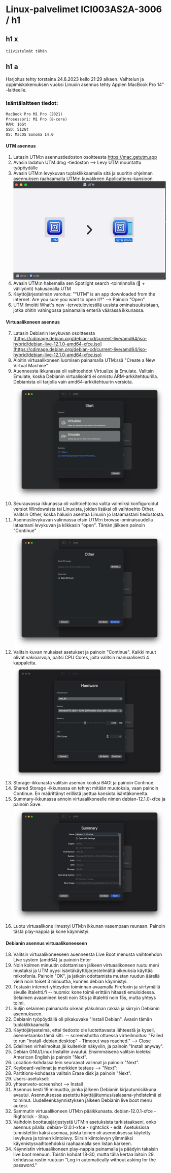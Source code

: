 # Linux-palvelimet ICI003AS2A-3006 / h1

## h1 x
    tiivistelmät tähän

## h1 a

Harjoitus tehty torstaina 24.8.2023 kello 21:29 alkaen. Vaihtelun ja oppimiskokemuksen vuoksi Linuxin asennus tehty Applen MacBook Pro 14" -laitteelle. 

### Isäntälaitteen tiedot:
    MacBook Pro M1 Pro (2021)
    Prosessori: M1 Pro (8-core)
    RAM: 16Gt
    SSD: 512Gt
    OS: MacOS Sonoma 14.0
  
#### UTM asennus
1. Latasin UTM:n asennustiedoston osoitteesta [https://mac.getutm.app ](https://github.com/utmapp/UTM/releases/latest/download/UTM.dmg)
2. Avasin ladatun UTM.dmg -tiedoston
   --> Levy UTM mountattu työpöydälle
3. Avasin UTM:n levykuvan tuplaklikkaamalla sitä ja suoritin ohjelman asennuksen raahaamalla UTM:n kuvakkeen Applications-kansioon
![Add file: asennus](utm_asennus.png)
4. Avasin UTM:n hakemalla sen Spotlight search -toiminnolla ( + välilyönti) hakusanalla UTM
5. Käyttöjärjestelmän varoitus: "“UTM” is an app downloaded from the internet. Are you sure you want to open it?"
   --> Painoin "Open"
6. UTM ilmoitti What's new -tervetuloviestillä uusista ominaisuuksistaan, jotka ohitin vahingossa painamalla enteriä väärässä ikkunassa.

#### Virtuaalikoneen asennus
7. Latasin Debianin levykuvan osoitteesta [https://cdimage.debian.org/debian-cd/current-live/amd64/iso-hybrid/debian-live-12.1.0-amd64-xfce.iso](https://cdimage.debian.org/debian-cd/current-live/amd64/iso-hybrid/debian-live-12.1.0-amd64-xfce.iso)
8. Aloitin virtuaalikoneen luomisen painamalla UTM:ssä "Create a New Virtual Machine"
9. Auenneesta ikkunassa oli vaihtoehdot Virtualize ja Emulate. Valitsin Emulate, koska Debianin virtualisointi ei onnistu ARM-arkkitehtuurilla. Debianista oli tarjolla vain amd64-arkkitehtuurin versiota.
![Add file: UTM Start -ikkuna](utm_start.png)
10. Seuraavassa ikkunassa oli vaihtoehtoina valita valmiiksi konfiguroidut versiot Windowsista tai Linuxista, joiden lisäksi oli vaihtoehto Other. Valitsin Other, koska halusin asentaa Linuxin jo lataamastani tiedostosta.
11. Asennuslevykuvan valinnassa etsin UTM:n browse-ominaisuudella lataamani levykuvan ja klikkasin "open". Tämän jälkeen painoin "Continue"
![Add file: UTM Other -valinnat](utm_boot.png)
13. Valitsin kuvan mukaiset asetukset ja painoin "Continue". Kaikki muut olivat vakioarvoja, paitsi CPU Cores, joita valitsin manuaalisesti 4 kappaletta.
![Add file: UTM Hardware -valinnat](utm_hw.png)
14. Storage-ikkunasta valitsin aseman kooksi 64Gt ja painoin Continue.
15. Shared Storage -ikkunassa en tehnyt mitään muutoksia, vaan painoin Continue. En määrittänyt erillistä jaettua kansiota isäntäkoneelta.
16. Summary-ikkunassa annoin virtuaalikoneelle nimen debian-12.1.0-xfce ja painoin Save.
![Add file: UTM Summary](utm_summary.png)
17. Luotu virtuaalikone ilmestyi UTM:n ikkunan vasempaan reunaan. Painoin tästä play-nappia ja kone käynnistyi.

#### Debianin asennus virtuaalikoneeseen
18. Valitsin virtuaalikoneeseen auenneesta Live Boot menusta vaihtoehdon Live system (amd64) ja painoin Enter
    <screenshot>
19. Noin kolmen minuutin odottamisen jälkeen virtuaalikoneen ruutu meni mustaksi ja UTM pyysi isäntäkäyttöjärjestelmältä oikeuksia käyttää mikrofonia. Painoin "OK", ja jatkoin odottamista mustan ruudun äärellä vielä noin toiset 3 minuuttia, kunnes debian käynnistyi.
20. Testasin internet-yhteyden toiminnan avaamalla Firefoxin ja siirtymällä sivulle iltalehti.fi
    -- huomio: kone toimii erittäin hitaasti emuloidessa. Selaimen avaaminen kesti noin 30s ja iltalehti noin 15s, mutta yhteys toimi.
21. Suljin selaimen painamalla oikean yläkulman raksia ja siirryin Debianin asennukseen.
22. Debianin työpöydällä oli pikakuvake "Install Debian". Avasin tämän tuplaklikkaamalla.
23. Käyttöjärjestelmä, ettei tiedosto ole luotettavasta lähteestä ja kyseli, asennetaanko tämä silti.
    -- screenshottia ottaessa virheilmoitus: "Failed to run "install-debian.desktop" - Timeout was reached." --> Close
24. Edellinen virheilmoitus jäi kuitenkin näkyviin, ja painoin "Install anyway".
25. Debian GNU/Linux Installer avautui. Ensimmäisenä valitsin kieleksi American English ja painoin "Next".
26. Location-kohdassa tein seuraavat valinnat ja painoin "Next".
    <screenshot>
27. Keyboard-valinnat ja merkkien testaus --> "Next":
    <screenshot>
28. Partitions-kohdassa valitsin Erase disk ja painoin "Next".
29. Users-asetukset:
    <screenshot>
30. yhteenveto-screenshot --> Install
31. Asennus kesti 19 minuuttia, jonka jälkeen Debianin kirjautumisikkuna avautui. Asennuksessa asetettu käyttäjätunnus/salasana-yhdistelmä ei toiminut. Uudelleenkäynnistyksen jälkeen Debianin live boot menu aukesi.
32. Sammutin virtuaalikoneen UTM:n pääikkunasta. debian-12.0.1-xfce - Rightclick - Stop.
33. Vaihdoin boottausjärjestystä UTM:n asetuksista tarkistaakseni, onko asennus pilalla. debian-12.0.1-xfce - rightclick - edit. Asetuksissa tunnistettiin kaksi asemaa, joista toinen oli asennuksessa käytetty levykuva ja toinen kiintolevy. Siirsin kiintolevyn ylimmäksi käynnistysvaihtoehdoksi raahaamalla sen listan kärkeen.
34. Käynnistin virtuaalikoneen play-nappia painamalla ja päädyin takaisin live boot menuun. Toistin kohdat 18-30, mutta tällä kertaa laitoin 29. kohdassa rastin ruutuun "Log in automatically without asking for the password."
 
